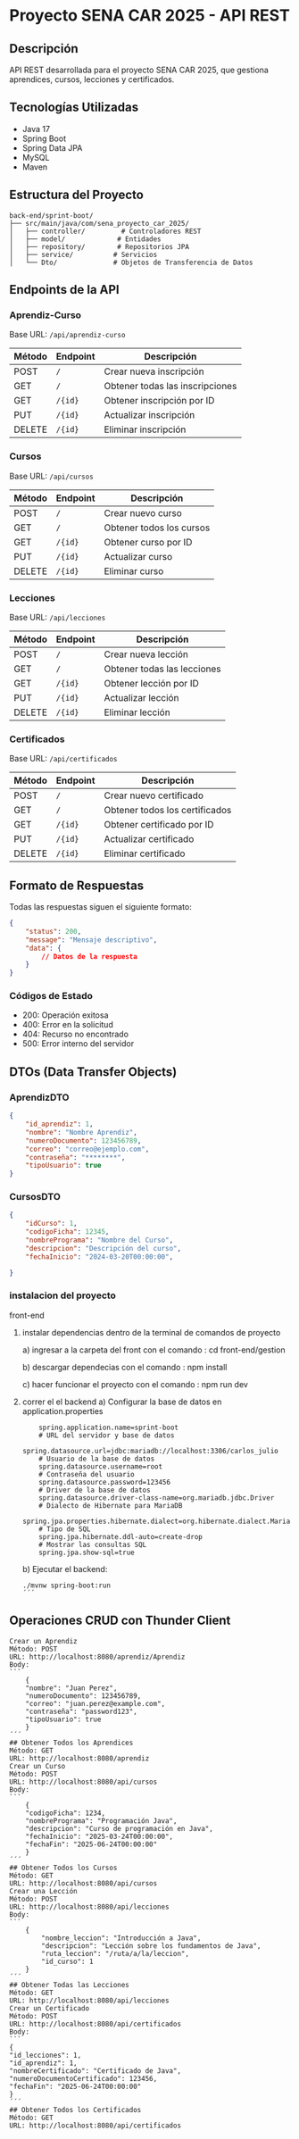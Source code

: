 # Proyecto SENA CAR 2025 - API REST

## Descripción
API REST desarrollada para el proyecto SENA CAR 2025, que gestiona aprendices, cursos, lecciones y certificados.

## Tecnologías Utilizadas
- Java 17
- Spring Boot
- Spring Data JPA
- MySQL
- Maven

## Estructura del Proyecto
```
back-end/sprint-boot/
├── src/main/java/com/sena_proyecto_car_2025/
│   ├── controller/         # Controladores REST
│   ├── model/             # Entidades
│   ├── repository/        # Repositorios JPA
│   ├── service/          # Servicios
│   └── Dto/              # Objetos de Transferencia de Datos
```

## Endpoints de la API

### Aprendiz-Curso
Base URL: `/api/aprendiz-curso`

| Método | Endpoint | Descripción |
|--------|----------|-------------|
| POST   | `/`      | Crear nueva inscripción |
| GET    | `/`      | Obtener todas las inscripciones |
| GET    | `/{id}`  | Obtener inscripción por ID |
| PUT    | `/{id}`  | Actualizar inscripción |
| DELETE | `/{id}`  | Eliminar inscripción |

### Cursos
Base URL: `/api/cursos`

| Método | Endpoint | Descripción |
|--------|----------|-------------|
| POST   | `/`      | Crear nuevo curso |
| GET    | `/`      | Obtener todos los cursos |
| GET    | `/{id}`  | Obtener curso por ID |
| PUT    | `/{id}`  | Actualizar curso |
| DELETE | `/{id}`  | Eliminar curso |

### Lecciones
Base URL: `/api/lecciones`

| Método | Endpoint | Descripción |
|--------|----------|-------------|
| POST   | `/`      | Crear nueva lección |
| GET    | `/`      | Obtener todas las lecciones |
| GET    | `/{id}`  | Obtener lección por ID |
| PUT    | `/{id}`  | Actualizar lección |
| DELETE | `/{id}`  | Eliminar lección |

### Certificados
Base URL: `/api/certificados`

| Método | Endpoint | Descripción |
|--------|----------|-------------|
| POST   | `/`      | Crear nuevo certificado |
| GET    | `/`      | Obtener todos los certificados |
| GET    | `/{id}`  | Obtener certificado por ID |
| PUT    | `/{id}`  | Actualizar certificado |
| DELETE | `/{id}`  | Eliminar certificado |

## Formato de Respuestas

Todas las respuestas siguen el siguiente formato:

```json
{
    "status": 200,
    "message": "Mensaje descriptivo",
    "data": {
        // Datos de la respuesta
    }
}
```

### Códigos de Estado
- 200: Operación exitosa
- 400: Error en la solicitud
- 404: Recurso no encontrado
- 500: Error interno del servidor

## DTOs (Data Transfer Objects)

### AprendizDTO
```json
{
    "id_aprendiz": 1,
    "nombre": "Nombre Aprendiz",
    "numeroDocumento": 123456789,
    "correo": "correo@ejemplo.com",
    "contraseña": "********",
    "tipoUsuario": true
}
```

### CursosDTO
```json
{
    "idCurso": 1,
    "codigoFicha": 12345,
    "nombrePrograma": "Nombre del Curso",
    "descripcion": "Descripción del curso",
    "fechaInicio": "2024-03-20T00:00:00",

}
```


### instalacion del proyecto
front-end
1. instalar dependencias dentro de la terminal de comandos de proyecto
   
    a) ingresar a la carpeta del front con el comando : cd front-end/gestion
   
    b) descargar dependecias con el comando : npm install
   
    c) hacer funcionar el proyecto con el comando : npm run dev
    
2. correr el el backend
    a) Configurar la base de datos en application.properties
    ```
        spring.application.name=sprint-boot
        # URL del servidor y base de datos
        spring.datasource.url=jdbc:mariadb://localhost:3306/carlos_julio
        # Usuario de la base de datos
        spring.datasource.username=root
        # Contraseña del usuario
        spring.datasource.password=123456
        # Driver de la base de datos
        spring.datasource.driver-class-name=org.mariadb.jdbc.Driver
        # Dialecto de Hibernate para MariaDB
        spring.jpa.properties.hibernate.dialect=org.hibernate.dialect.MariaDBDialect
        # Tipo de SQL
        spring.jpa.hibernate.ddl-auto=create-drop
        # Mostrar las consultas SQL
        spring.jpa.show-sql=true
    ```
    b) Ejecutar el backend:
    ```
    ./mvnw spring-boot:run
    ´´´
## Operaciones CRUD con Thunder Client
    Crear un Aprendiz
    Método: POST
    URL: http://localhost:8080/aprendiz/Aprendiz
    Body:
    ```
        {
        "nombre": "Juan Perez",
        "numeroDocumento": 123456789,
        "correo": "juan.perez@example.com",
        "contraseña": "password123",
        "tipoUsuario": true
        }
    ´´´
    ## Obtener Todos los Aprendices
    Método: GET
    URL: http://localhost:8080/aprendiz
    Crear un Curso
    Método: POST
    URL: http://localhost:8080/api/cursos
    Body:
    ```
        {
        "codigoFicha": 1234,
        "nombrePrograma": "Programación Java",
        "descripcion": "Curso de programación en Java",
        "fechaInicio": "2025-03-24T00:00:00",
        "fechaFin": "2025-06-24T00:00:00"
        }
    ´´´
    ## Obtener Todos los Cursos
    Método: GET
    URL: http://localhost:8080/api/cursos
    Crear una Lección
    Método: POST
    URL: http://localhost:8080/api/lecciones
    Body:
    ```
        {
            "nombre_leccion": "Introducción a Java",
            "descripcion": "Lección sobre los fundamentos de Java",
            "ruta_leccion": "/ruta/a/la/leccion",
            "id_curso": 1
        }
    ´´´
    ## Obtener Todas las Lecciones
    Método: GET
    URL: http://localhost:8080/api/lecciones
    Crear un Certificado
    Método: POST
    URL: http://localhost:8080/api/certificados
    Body:
    ```
    {
    "id_lecciones": 1,
    "id_aprendiz": 1,
    "nombreCertificado": "Certificado de Java",
    "numeroDocumentoCertificado": 123456,
    "fechaFin": "2025-06-24T00:00:00"
    }
    ´´´
    ## Obtener Todos los Certificados
    Método: GET
    URL: http://localhost:8080/api/certificados
